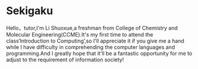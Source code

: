 # Sekigaku
Hello，tutor,I'm Li Shuoxue,a freshman from College of Chemistry and Molecular Engineering(CCME).It's my first time to attend the class‘Introduction to Computing’,so I'll appreciate it if you give me a hand while I have difficulty in comprehending the computer languages and programming.And I greatly hope that it'll be a fantastic opportunity for me to adjust to the requirement of information society!
